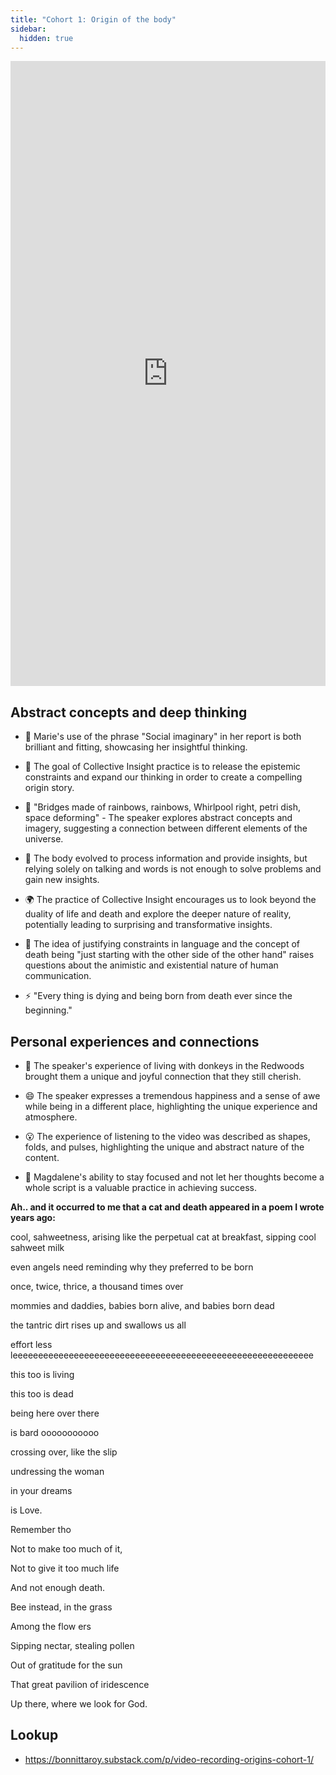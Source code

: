 ```yaml
---
title: "Cohort 1: Origin of the body"
sidebar:
  hidden: true
---
```



<iframe width="100%" height="1000" src="https://www.youtube.com/embed/l9ugk-xluvc" title="YouTube video player" frameborder="0" allow="accelerometer; autoplay; clipboard-write; encrypted-media; gyroscope; picture-in-picture; web-share" allowfullscreen></iframe>

## Abstract concepts and deep thinking

-   📝 Marie's use of the phrase "Social imaginary" in her report is both brilliant and fitting, showcasing her insightful thinking.

-   🧠 The goal of Collective Insight practice is to release the epistemic constraints and expand our thinking in order to create a compelling origin story.

-   🌈 "Bridges made of rainbows, rainbows, Whirlpool right, petri dish, space deforming" - The speaker explores abstract concepts and imagery, suggesting a connection between different elements of the universe.

-   🧠 The body evolved to process information and provide insights, but relying solely on talking and words is not enough to solve problems and gain new insights.

-   🌍 The practice of Collective Insight encourages us to look beyond the duality of life and death and explore the deeper nature of reality, potentially leading to surprising and transformative insights.

-   💭 The idea of justifying constraints in language and the concept of death being "just starting with the other side of the other hand" raises questions about the animistic and existential nature of human communication.

-   ⚡️ "Every thing is dying and being born from death ever since the beginning."

## Personal experiences and connections

-   🐴 The speaker's experience of living with donkeys in the Redwoods brought them a unique and joyful connection that they still cherish.

-   😄 The speaker expresses a tremendous happiness and a sense of awe while being in a different place, highlighting the unique experience and atmosphere.

-   😮 The experience of listening to the video was described as shapes, folds, and pulses, highlighting the unique and abstract nature of the content.

-   🤔 Magdalene's ability to stay focused and not let her thoughts become a whole script is a valuable practice in achieving success.

**Ah.. and it occurred to me that a cat and death appeared in a poem I wrote years ago:**

cool, sahweetness, arising like the perpetual cat at breakfast, sipping cool sahweet milk

even angels need reminding why they preferred to be born

once, twice, thrice, a thousand times over

mommies and daddies, babies born alive, and babies born dead

the tantric dirt rises up and swallows us all

effort less leeeeeeeeeeeeeeeeeeeeeeeeeeeeeeeeeeeeeeeeeeeeeeeeeeeeeeeeeee

this too is living

this too is dead

being here over there

is bard ooooooooooo

crossing over, like the slip

undressing the woman

in your dreams

is Love.

Remember tho

Not to make too much of it,

Not to give it too much life

And not enough death.

Bee instead, in the grass

Among the flow ers

Sipping nectar, stealing pollen

Out of gratitude for the sun

That great pavilion of iridescence

Up there, where we look for God.

## Lookup

- https://bonnittaroy.substack.com/p/video-recording-origins-cohort-1/
